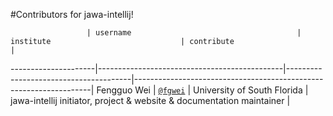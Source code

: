 #Contributors for jawa-intellij!

                     | username                                     | institute                             | contribute                                                        |
---------------------|----------------------------------------------|---------------------------------------|-------------------------------------------------------------------|
 Fengguo Wei         | [`@fgwei`](https://github.com/fgwei)         | University of South Florida           | jawa-intellij initiator, project & website & documentation maintainer |